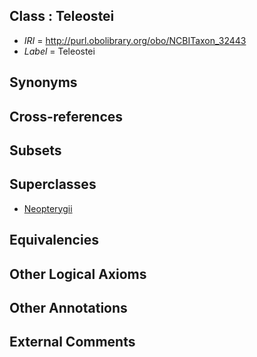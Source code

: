 
## Class : Teleostei

 * *IRI* = http://purl.obolibrary.org/obo/NCBITaxon_32443
 * *Label* = Teleostei

## Synonyms


## Cross-references


## Subsets


## Superclasses

 * [Neopterygii](../../NCBITaxon/65/NCBITaxon_41665.md)

## Equivalencies


## Other Logical Axioms


## Other Annotations


## External Comments

